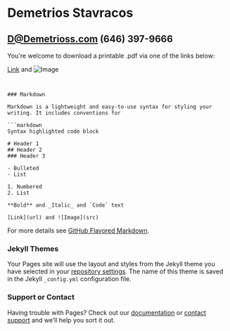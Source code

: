 
# Demetrios Stavracos
## D@Demetrioss.com (646) 397-9666

You're welcome to download a printable .pdf via one of the links below:

[Link](https://docs.google.com/document/d/e/2PACX-1vRzybAA8gs5Ke5q_gasTxVJr9-D5h5gQ40ATc8iQnBd0buo-TV5lQPA4TxeKSgWtT8mXmsws1B3v0l8/pub) 
and ![Image](src)
```


### Markdown

Markdown is a lightweight and easy-to-use syntax for styling your writing. It includes conventions for

```markdown
Syntax highlighted code block

# Header 1
## Header 2
### Header 3

- Bulleted
- List

1. Numbered
2. List

**Bold** and _Italic_ and `Code` text

[Link](url) and ![Image](src)
```

For more details see [GitHub Flavored Markdown](https://guides.github.com/features/mastering-markdown/).

### Jekyll Themes

Your Pages site will use the layout and styles from the Jekyll theme you have selected in your [repository settings](https://github.com/demetriosss/Main/settings). The name of this theme is saved in the Jekyll `_config.yml` configuration file.

### Support or Contact

Having trouble with Pages? Check out our [documentation](https://docs.github.com/categories/github-pages-basics/) or [contact support](https://github.com/contact) and we’ll help you sort it out.
